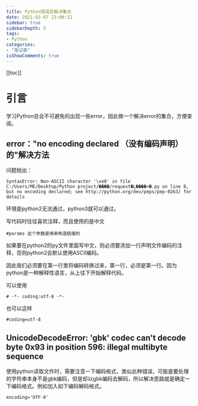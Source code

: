 ```yaml
---
title: Python错误及解决集合
date: 2021-02-07 23:00:12
sidebar: true
sidebarDepth: 5
tags: 
- Python
categories:
- "笔记类"
isShowComments: true
---
```

[[toc]]

# 引言
学习Python总会不可避免的出现一些error，因此做一个解决error的集合，方便查阅。

## error："no encoding declared （没有编码声明）的"解决方法

问题抛出：

```
SyntaxError: Non-ASCII character '\xe8' in file C:/Users/ME/Desktop/Python project/����/request�Ļ����÷�.py on line 8, but no encoding declared; see http://python.org/dev/peps/pep-0263/ for details
```

环境是python2无法通过，python3就可以通过。

写代码时往往喜欢注释，而且使用的是中文
```
#params 这个参数是用来构造链接的
```
如果要在python2的py文件里面写中文，则必须要添加一行声明文件编码的注释，否则python2会默认使用ASCII编码。

因此我们必须要在第一行里将编码转换过来，第一行，必须是第一行。因为python是一种解释性语言，从上往下开始解释代码。

可以使用
```
# -*- coding:utf-8 -*- 
```
也可以这样
```
#coding=utf-8  
```
## UnicodeDecodeError: 'gbk' codec can't decode byte 0x93 in position 596: illegal multibyte sequence

使用python读取文件时，需要注意一下编码格式，类似此种错误，可能是要处理的字符串本身不是gbk编码，但是却以gbk编码去解码，所以解决思路就是确定一下编码格式。例如加入如下编码解码格式。
```
encoding='UTF-8'

```